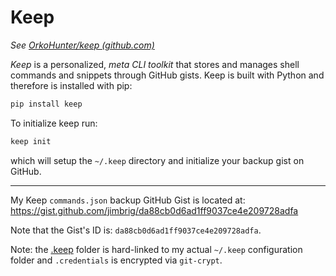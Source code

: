 # Keep

*See [OrkoHunter/keep (github.com)](https://github.com/OrkoHunter/keep)*

*Keep* is a personalized, *meta CLI toolkit* that stores and manages shell commands and snippets through GitHub gists. Keep is built with Python and therefore is installed with pip:

```powershell
pip install keep
```

To initialize keep run:

```powershell
keep init
```

which will setup the `~/.keep` directory and initialize your backup gist on GitHub.

***

My Keep `commands.json` backup GitHub Gist is located at: <https://gist.github.com/jimbrig/da88cb0d6ad1ff9037ce4e209728adfa>

Note that the Gist's ID is: `da88cb0d6ad1ff9037ce4e209728adfa`.

Note: the [.keep](./.keep) folder is hard-linked to my actual `~/.keep` configuration folder and `.credentials` is encrypted via `git-crypt`.